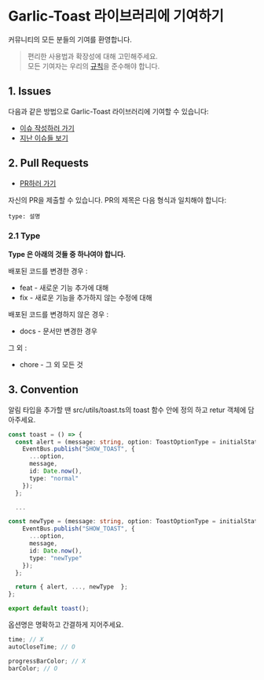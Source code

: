 # Garlic-Toast 라이브러리에 기여하기

커뮤니티의 모든 분들의 기여를 환영합니다.

> 편리한 사용법과 확장성에 대해 고민해주세요. <br/>
> 모든 기여자는 우리의 [규칙](./CODE_OF_CONDUCT.md)을 준수해야 합니다.

## 1. Issues

다음과 같은 방법으로 Garlic-Toast 라이브러리에 기여할 수 있습니다:

- [이슈 작성하러 가기](https://github.com/toss/slash/issues/new/choose)
- [지난 이슈들 보기](https://github.com/toss/slash/issues)

## 2. Pull Requests

- [PR하러 가기](https://github.com/toss/slash/compare) <br/>

자신의 PR을 제출할 수 있습니다. PR의 제목은 다음 형식과 일치해야 합니다:

```
type: 설명
```

>

### 2.1 Type

**Type 은 아래의 것들 중 하나여야 합니다.**

배포된 코드를 변경한 경우 :

- feat - 새로운 기능 추가에 대해
- fix - 새로운 기능을 추가하지 않는 수정에 대해

배포된 코드를 변경하지 않은 경우 :

- docs - 문서만 변경한 경우

그 외 :

- chore - 그 외 모든 것

## 3. Convention

알림 타입을 추가할 땐 src/utils/toast.ts의 toast 함수 안에 정의 하고 retur 객체에 담아주세요.

```ts
const toast = () => {
  const alert = (message: string, option: ToastOptionType = initialState) => {
    EventBus.publish("SHOW_TOAST", {
      ...option,
      message,
      id: Date.now(),
      type: "normal"
    });
  };

  ...

const newType = (message: string, option: ToastOptionType = initialState) => {
    EventBus.publish("SHOW_TOAST", {
      ...option,
      message,
      id: Date.now(),
      type: "newType"
    });
  };

  return { alert, ..., newType  };
};

export default toast();
```

옵션명은 명확하고 간결하게 지어주세요.

```ts
time; // X
autoCloseTime; // O

progressBarColor; // X
barColor; // O
```
